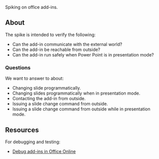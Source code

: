 Spiking on office add-ins.

## About
The spike is intended to verify the following:

- Can the add-in communicate with the external world?
- Can the add-in be reachable from outside?
- Can the add-in run safely when Power Point is in presentation mode?

### Questions
We want to answer to about:

- Changing slide programmatically.
- Changing slides programmatically when in presentation mode.
- Contacting the add-in from outside.
- Issuing a slide change command from outside.
- Issuing a slide change command from outside while in presentation mode.

## Resources
For debugging and testing:

- [Debug add-ins in Office Online](https://dev.office.com/docs/add-ins/testing/debug-add-ins-in-office-online)
